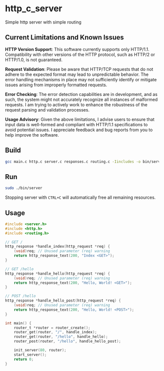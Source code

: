 # http_c_server
 Simple http server with simple routing

## Current Limitations and Known Issues
**HTTP Version Support**: This software currently supports only HTTP/1.1. Compatibility with other versions of the HTTP protocol, such as HTTP/2 or HTTP/1.0, is not guaranteed.

**Request Validation**: Please be aware that HTTP/TCP requests that do not adhere to the expected format may lead to unpredictable behavior. The error handling mechanisms in place may not sufficiently identify or mitigate issues arising from improperly formatted requests.

**Error Checking**: The error detection capabilities are in development, and as such, the system might not accurately recognize all instances of malformed requests. I am trying to actively work to enhance the robustness of the request parsing and validation processes.

**Usage Advisory**: Given the above limitations, I advise users to ensure that input data is well-formed and compliant with HTTP/1.1 specifications to avoid potential issues. I appreciate feedback and bug reports from you to help improve the software.

## Build
```bash
gcc main.c http.c server.c responses.c routing.c -Iincludes -o bin/server -lpthread -Wall -Wextra -pedantic
```

## Run

```bash
sudo ./bin/server
```

Stopping server with `CTRL+C` will automatically free all remaining resources.

## Usage

```c
#include <server.h>
#include <http.h>
#include <routing.h>

// GET /
http_response *handle_index(http_request *req) {
    (void)req; // Unused parameter (req) warning
    return http_response_text(200, "Index <GET>");
}

// GET /hello
http_response *handle_hello(http_request *req) {
    (void)req; // Unused parameter (req) warning
    return http_response_text(200, "Hello, World! <GET>");
}

// POST /hello
http_response *handle_hello_post(http_request *req) {
    (void)req; // Unused parameter (req) warning
    return http_response_text(200, "Hello, World! <POST>");
}

int main() {
    router_t *router = router_create();
    router_get(router, "/", handle_index);
    router_get(router, "/hello", handle_hello);
    router_post(router, "/hello", handle_hello_post);

    init_server(80, router);
    start_server();
    return 0;
}
```